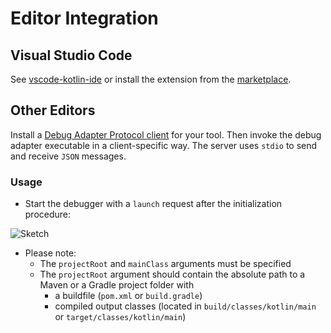 # Editor Integration

## Visual Studio Code
See [vscode-kotlin-ide](https://github.com/fwcd/vscode-kotlin-ide) or install the extension from the [marketplace](https://marketplace.visualstudio.com/items?itemName=fwcd.kotlin).

## Other Editors
Install a [Debug Adapter Protocol client](https://microsoft.github.io/debug-adapter-protocol/implementors/tools/) for your tool. Then invoke the debug adapter executable in a client-specific way. The server uses `stdio` to send and receive `JSON` messages.

### Usage
* Start the debugger with a `launch` request after the initialization procedure:

![Sketch](https://microsoft.github.io/debug-adapter-protocol/img/init-launch.png)

* Please note:
	* The `projectRoot` and `mainClass` arguments must be specified
	* The `projectRoot` argument should contain the absolute path to a Maven or a Gradle project folder with
		* a buildfile (`pom.xml` or `build.gradle`)
		* compiled output classes (located in `build/classes/kotlin/main` or `target/classes/kotlin/main`)
